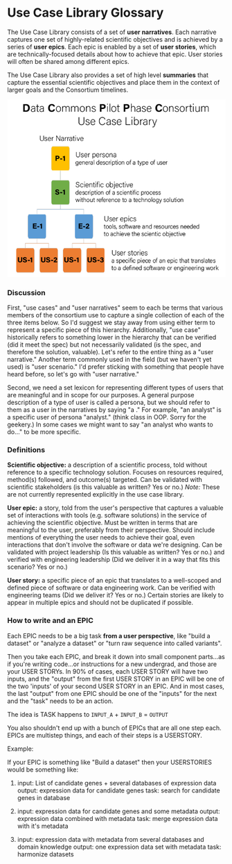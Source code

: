 # Use Case Library Glossary

The Use Case Library consists of a set of **user narratives**. Each
narrative captures one set of highly-related scientific objectives and
is achieved by a series of **user epics**. Each epic is enabled by a
set of **user stories**, which are technically-focused details about
how to achieve that epic.  User stories will often be shared among
different epics.

The Use Case Library also provides a set of high level **summaries** that
capture the essential scientific objectives and place them in the context
of larger goals and the Consortium timelines.

![Use case library glossary image](../images/glossary.png)

### Discussion

First, "use cases" and "user narratives" seem to each be terms that
various members of the consortium use to capture a single collection
of each of the three items below. So I'd suggest we stay away from
using either term to represent a specific piece of this
hierarchy. Additionally, "use case" historically refers to something
lower in the hierarchy that can be verified (did it meet the spec) but
not necessarily validated (is the spec, and therefore the solution,
valuable).  Let's refer to the entire thing as a "user narrative."
Another term commonly used in the field (but we haven't yet used) is
"user scenario." I'd prefer sticking with something that people have
heard before, so let's go with "user narrative."

Second, we need a set lexicon for representing different types of
users that are meaningful and in scope for our purposes. A general
purpose description of a type of user is called a persona, but we
should refer to them as a user in the narratives by saying "a
<persona>." For example, "an analyst" is a specific user of persona
"analyst." (think class in OOP. Sorry for the geekery.) In some cases
we might want to say "an analyst who wants to do..." to be more
specific.

### Definitions

**Scientific objective:** a description of a scientific process, told
without reference to a specific technology solution. Focuses on
resources required, method(s) followed, and outcome(s) targeted. Can
be validated with scientific stakeholders (is this valuable as
written? Yes or no.)  *Note:* These are not currently represented
explicitly in the use case library.

**User epic:** a story, told from the user's perspective that captures a
valuable set of interactions with tools (e.g. software solutions) in
the service of achieving the scientific objective. Must be written in
terms that are meaningful to the user, preferably from their
perspective. Should include mentions of everything the user needs to
achieve their goal, even interactions that don't involve the software
or data we're designing. Can be validated with project leadership (Is
this valuable as written? Yes or no.) and verified with engineering
leadership (Did we deliver it in a way that fits this scenario? Yes or
no.)

**User story:** a specific piece of an epic that translates to a
well-scoped and defined piece of software or data engineering
work. Can be verified with engineering teams (Did we deliver it? Yes
or no.) Certain stories are likely to appear in multiple epics and
should not be duplicated if possible.


### How to write and an EPIC

Each EPIC needs to be a big task **from a user perspective**, like "build a dataset" or "analyze a dataset" or "turn raw sequence into called variants".

Then you take each EPIC, and break it down into small component parts...as if you're writing code...or instructions for a new undergrad, and those are your USER STORYs. In 90% of cases, each USER STORY will have two inputs, and the "output" from the first USER STORY in an EPIC will be one of the two 'inputs' of your second USER STORY in an EPIC. And in most cases, the last "output" from one EPIC should be one of the "inputs" for the next and the "task" needs to be an action. 

The idea is TASK happens to `INPUT_A` + `INPUT_B` = `OUTPUT`

You also shouldn't end up with a bunch of EPICs that are all one step each. EPICs are multistep things, and each of their steps is a USERSTORY.

Example:

If your EPIC is something like "Build a dataset" then your USERSTORIES would be something like:

1. input: List of candidate genes + several databases of expression data
output: expression data for candidate genes
task: search for candidate genes in database

2. input: expression data for candidate genes and some metadata
output: expression data combined with metadata
task: merge expression data with it's metadata

3. input: expression data with metadata from several databases and domain knowledge
output: one expression data set with metadata
task: harmonize datasets 